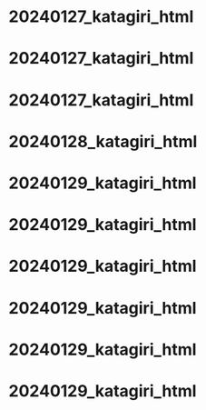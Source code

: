 # 20240127_katagiri_html
# 20240127_katagiri_html
# 20240127_katagiri_html
# 20240128_katagiri_html
# 20240129_katagiri_html
# 20240129_katagiri_html
# 20240129_katagiri_html
# 20240129_katagiri_html
# 20240129_katagiri_html
# 20240129_katagiri_html
